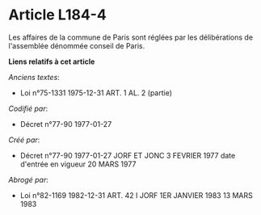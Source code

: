 # Article L184-4

Les affaires de la commune de Paris sont réglées par les délibérations de l'assemblée dénommée conseil de Paris.

**Liens relatifs à cet article**

_Anciens textes_:

  - Loi n°75-1331 1975-12-31 ART. 1 AL. 2 (partie)

_Codifié par_:

  - Décret n°77-90 1977-01-27

_Créé par_:

  - Décret n°77-90 1977-01-27 JORF ET JONC 3 FEVRIER 1977 date d'entrée en vigueur 20 MARS 1977

_Abrogé par_:

  - Loi n°82-1169 1982-12-31 ART. 42 I JORF 1ER JANVIER 1983 13 MARS 1983
